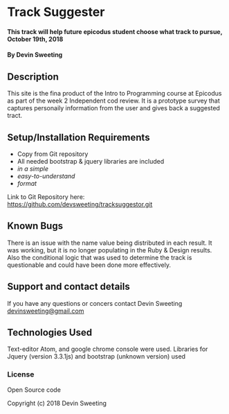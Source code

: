 # Track Suggester

#### This track will help future epicodus student choose what track to pursue, October 19th, 2018

#### By Devin Sweeting

## Description

This site is the fina product of the Intro to Programming course at Epicodus as part of the week 2 Independent cod review. It is a prototype survey that captures personaily information from the user and gives back a suggested tract.

## Setup/Installation Requirements

* Copy from Git repository
* All needed bootstrap & jquery libraries are included
* _in a simple_
* _easy-to-understand_
* _format_

Link to Git Repository here: https://github.com/devsweeting/tracksuggestor.git

## Known Bugs

There is an issue with the name value being distributed in each result. It was working, but it is no longer populating in the Ruby & Design results. Also the conditional logic that was used to determine the track is questionable and could have been done more effectively.

## Support and contact details

If you have any questions or concers contact Devin Sweeting  devinsweeting@gmail.com

## Technologies Used

Text-editor Atom, and google chrome console were used. Libraries for Jquery (version 3.3.1js) and bootstrap (unknown version) used

### License

Open Source code

Copyright (c) 2018 Devin Sweeting
